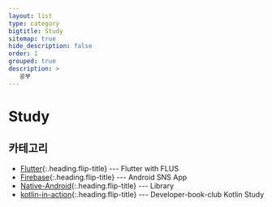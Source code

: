 ```yaml
---
layout: list
type: category
bigtitle: Study
sitemap: true
hide_description: false
order: 1
grouped: true
description: >
   공부
---
```


# Study

## 카테고리

* [Flutter]{:.heading.flip-title} --- Flutter with FLUS
* [Firebase]{:.heading.flip-title} --- Android SNS App
* [Native-Android]{:.heading.flip-title} --- Library
* [kotlin-in-action]{:.heading.flip-title} --- Developer-book-club Kotlin Study

[Flutter]: /flutter/
[Firebase]: /Firebase/
[Native-Android]: /Native-Android/
[kotlin-in-action]: /kotlin-in-action/
